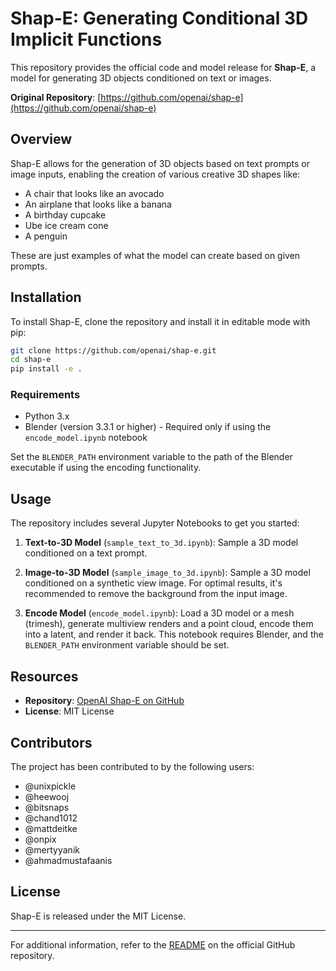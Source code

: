 # Shap-E: Generating Conditional 3D Implicit Functions

This repository provides the official code and model release for **Shap-E**, a model for generating 3D objects conditioned on text or images.

**Original Repository**: [https://github.com/openai/shap-e](https://github.com/openai/shap-e)

## Overview

Shap-E allows for the generation of 3D objects based on text prompts or image inputs, enabling the creation of various creative 3D shapes like:
- A chair that looks like an avocado
- An airplane that looks like a banana
- A birthday cupcake
- Ube ice cream cone
- A penguin

These are just examples of what the model can create based on given prompts.

## Installation

To install Shap-E, clone the repository and install it in editable mode with pip:

```bash
git clone https://github.com/openai/shap-e.git
cd shap-e
pip install -e .
```

### Requirements

- Python 3.x
- Blender (version 3.3.1 or higher) - Required only if using the `encode_model.ipynb` notebook

Set the `BLENDER_PATH` environment variable to the path of the Blender executable if using the encoding functionality.

## Usage

The repository includes several Jupyter Notebooks to get you started:

1. **Text-to-3D Model** (`sample_text_to_3d.ipynb`): Sample a 3D model conditioned on a text prompt.

2. **Image-to-3D Model** (`sample_image_to_3d.ipynb`): Sample a 3D model conditioned on a synthetic view image. For optimal results, it's recommended to remove the background from the input image.

3. **Encode Model** (`encode_model.ipynb`): Load a 3D model or a mesh (trimesh), generate multiview renders and a point cloud, encode them into a latent, and render it back. This notebook requires Blender, and the `BLENDER_PATH` environment variable should be set.

## Resources

- **Repository**: [OpenAI Shap-E on GitHub](https://github.com/openai/shap-e)
- **License**: MIT License

## Contributors

The project has been contributed to by the following users:
- @unixpickle
- @heewooj
- @bitsnaps
- @chand1012
- @mattdeitke
- @onpix
- @mertyyanik
- @ahmadmustafaanis

## License

Shap-E is released under the MIT License.

---

For additional information, refer to the [README](https://github.com/openai/shap-e) on the official GitHub repository.
